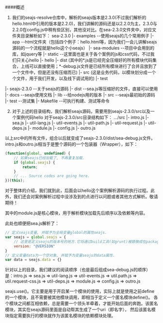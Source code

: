 ####概述
1. 我们的seajs-resolve仓库中，解析的seajs版本是2.3.0(不过我们解析的hello.html中引用的版本是2.2.0)，我们讲解的源码还是以2.2.0为主，2.3.0与2.2.0在config.js中稍有些区别，其他没对比。在sea-2.3.0文件夹中，对应文件夹目录解析如下：
sea-2.3.0
  |- examples  --使用seajs的几个常用例子
     |- app  --html文件夹（包括四个例子：hello.html等，因为我们一会儿讲解seajs源码的一个流程就是hello这个小seajs）
     |- sea-modules  --项目中会用到的库，如jquery等
     |- static  --这里面也是关于各个案例的js和css代码，不过我们只关心hello
         |- hello
             |- dist (其中的*.js是已经完全压缩好的所有模块代码集合，上线可以直接使用；*-debug.js文件是已经所有模块进行了合并且放到了一个文件中，但是还没有压缩而已)
             |- src (这是业务代码，以模块划分成一个个文件，用于我们开发，以及线下调试用的)
     |- test

  |- seajs-2.3.0  --关于seajs的源码
     |- dist  --sea.js等压缩好的文件，直接可以使用
     |- docs  --seajs使用文档 
     |- lib  --给nodejs用的版本
     |- src  --seajs最初始的源码
     |- test  --测试集
     |- Makefile  --可执行构建、测试等命令 

2. 对于上述的目录结构，我们解析seajs源码，需要用到seajs-2.3.0/src以及一个案例代码hello
对于seajs-2.3.0/src目录结构如下：
.../src
      |- intro.js
      |- sea.js
      |- util-lang.js
      |- util-events.js
      |- util-path.js
      |- util-request.js
      |- util-deps.js
      |- module.js
      |- config.js
      |- outro.js

以上src中的所有文件，组合以后就变成了seajs-2.3.0/dist/sea-debug.js文件。
intro.js和outro.js相当于是整个源码的一个包装器（Wrapper），如下：
```javascript
(function(global, undefined) {
    // 如果seajs已经加载了, 不再重复加载.
    if (global.seajs) {
        return;
    }
    // ... Source codes are going here.
})(this);
```

对于整体的介绍，我们就到此，后面会以hello这个案例解析源码的执行过程。此外，我们还会对案例解析过程中没涉及到的点进行以问题或者其他方式解析。敬请期待！

其中的module.js是核心模块，用于解析模块加载先后顺序以及依赖等内容。

此处也顺便把sea.js解析了：
```javascript
// 定义seajs变量, 并赋予为全局变量global的属性seajs.
var seajs = global.seajs = {
    // 这里是定义seajs的版本号的地方.它将通过build工具(如grunt)被替换成在package.json文件中定义的真实的版本号.
    version: "@VERSION"
}
// 定义变量data为一个空对象, 并赋予为变量seajs的data属性.
var data = seajs.data = {}
```

针对以上的目录，我们建议的阅读顺序（也是最后组成sea-debug.js的顺序）是：intro.js => sea.js => util-lang.js => util-events.js => util.path.js => util.request-css.js => util-deps.js => module.js => config.js => outro.js

seajs.use()。它主要是用于开启某一个模块的使用，实际上就是使用之前define的一个模块，且不需要被其他模块调用，即相当于定义一个匿名模块define()。
各个模块之间都互相依赖，总是需要一个领头羊牵着，才能开始后面的奔跑。该匿名模块，其实在seajs源码里面是自动帮其生成了一个uri（即名字），
然后该匿名模块指定需要执行的模块就作为该匿名模块的依赖模块处理。


